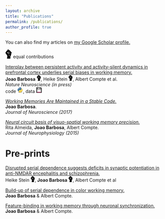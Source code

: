 ```yaml
---
layout: archive
title: "Publications"
permalink: /publications/
author_profile: true
---
```



You can also find my articles on <u><a href="https://scholar.google.es/citations?user=Q3-3_awAAAAJ&hl=en">my Google Scholar profile</a>.</u>

<img src="../images/co.png" width="20" /> equal contributions  

[Interplay between persistent activity and activity-silent dynamics in prefrontal cortex underlies serial biases in working memory.](https://www.biorxiv.org/content/10.1101/763938v1)  
 **Joao Barbosa** <img src="../images/co.png" width="13" />, Heike Stein <img src="../images/co.png" width="13" />, Albert Compte et al.  
*Nature Neuroscience (in press)*   
code [<img src="../images/py.svg" width="18" />](https://github.com/comptelab/interplayPFC), data [<img src="../images/data.png" width="18" height="18" />](https://github.com/comptelab/interplayPFC)

[*Working Memories Are Maintained in a Stable Code.*](../files/Barbosa2017.pdf)  
**Joao Barbosa**.  
*Journal of Neuroscience (2017)*

[*Neural circuit basis of visuo-spatial working memory precision.*](../files/almeida.pdf)  
Rita Almeida, **Joao Barbosa**, Albert Compte.  
*Journal of Neurophysiology (2015)*  

Pre-prints
=====

[Disrupted serial dependence suggests deficits in synaptic potentiation in anti-NMDAR encephalitis and schizophrenia.](https://www.biorxiv.org/content/10.1101/830471v1)  
Heike Stein <img src="../images/co.png" width="13" />, **Joao Barbosa** <img src="../images/co.png" width="13" />, Albert Compte et al

[Build-up of serial dependence in color working memory.](https://www.biorxiv.org/content/10.1101/503185v3)  
**Joao Barbosa** & Albert Compte.

[Feature-binding in working memory through neuronal synchronization.](https://bit.ly/32FicoJ)  
**Joao Barbosa** & Albert Compte. 


